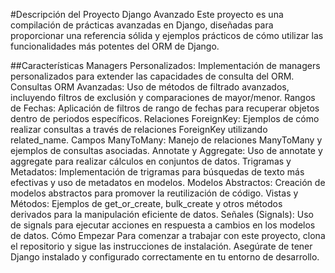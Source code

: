 #Descripción del Proyecto Django Avanzado
Este proyecto es una compilación de prácticas avanzadas en Django, diseñadas para proporcionar una referencia sólida y ejemplos prácticos de cómo utilizar las funcionalidades más potentes del ORM de Django.

##Características
Managers Personalizados: Implementación de managers personalizados para extender las capacidades de consulta del ORM.
Consultas ORM Avanzadas: Uso de métodos de filtrado avanzados, incluyendo filtros de exclusión y comparaciones de mayor/menor.
Rangos de Fechas: Aplicación de filtros de rango de fechas para recuperar objetos dentro de periodos específicos.
Relaciones ForeignKey: Ejemplos de cómo realizar consultas a través de relaciones ForeignKey utilizando related_name.
Campos ManyToMany: Manejo de relaciones ManyToMany y ejemplos de consultas asociadas.
Annotate y Aggregate: Uso de annotate y aggregate para realizar cálculos en conjuntos de datos.
Trigramas y Metadatos: Implementación de trigramas para búsquedas de texto más efectivas y uso de metadatos en modelos.
Modelos Abstractos: Creación de modelos abstractos para promover la reutilización de código.
Vistas y Métodos: Ejemplos de get_or_create, bulk_create y otros métodos derivados para la manipulación eficiente de datos.
Señales (Signals): Uso de signals para ejecutar acciones en respuesta a cambios en los modelos de datos.
Cómo Empezar
Para comenzar a trabajar con este proyecto, clona el repositorio y sigue las instrucciones de instalación. Asegúrate de tener Django instalado y configurado correctamente en tu entorno de desarrollo.
